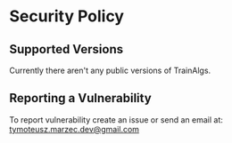 # Security Policy

## Supported Versions

Currently there aren't any public versions of TrainAlgs.

## Reporting a Vulnerability

To report vulnerability create an issue or send an email at: tymoteusz.marzec.dev@gmail.com
